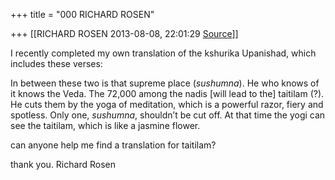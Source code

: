 +++
title = "000 RICHARD ROSEN"

+++
[[RICHARD ROSEN	2013-08-08, 22:01:29 [Source](https://groups.google.com/g/samskrita/c/Evyv1HmhJZA)]]



I recently completed my own translation of the kshurika Upanishad, which includes these verses:



In between these two is that supreme place (*sushumna*). He who knows of it knows the Veda. The 72,000 among the nadis \[will lead to the\] taitilam (?). He cuts them by the yoga of meditation, which is a powerful razor, fiery and spotless. Only one, *sushumna*, shouldn’t be cut off. At that time the yogi can see the taitilam, which is like a jasmine flower.



can anyone help me find a translation for taitilam?

thank you. Richard Rosen





